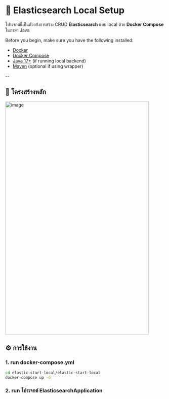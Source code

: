 # 🧠 Elasticsearch Local Setup

โปรเจกต์นี้เป็นตัวอย้่งการสร้าง CRUD **Elasticsearch** แบบ local ด้วย **Docker Compose** ในภาษา Java

Before you begin, make sure you have the following installed:

- [Docker](https://www.docker.com/)
- [Docker Compose](https://docs.docker.com/compose/)
- [Java 17+](https://adoptium.net/) (if running local backend)
- [Maven](https://maven.apache.org/) (optional if using wrapper)

--

## 📂 โครงสร้างหลัก

<img width="453" height="736" alt="image" src="https://github.com/user-attachments/assets/e1d025db-a6a5-414e-af33-a1cb19ee1b9d" />

## ⚙️ การใช้งาน

### 1. run docker-compose.yml
```bash
cd elastic-start-local/elastic-start-local
docker-compose up -d
```


### 2. run โปรเจกต์ ElasticsearchApplication
